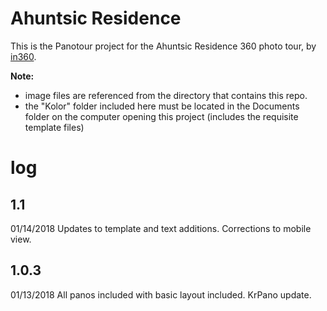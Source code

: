 # Ahuntsic Residence
This is the Panotour project for the Ahuntsic Residence 360 photo tour, by <a href="http://in360.ca">in360</a>. 

<strong>Note:</strong> 
* image files are referenced from the directory that contains this repo. 
* the "Kolor" folder included here must be located in the Documents folder on the computer opening this project (includes the requisite template files)

# log
## 1.1
01/14/2018
Updates to template and text additions. Corrections to mobile view.


## 1.0.3
01/13/2018
All panos included with basic layout included. KrPano update.

